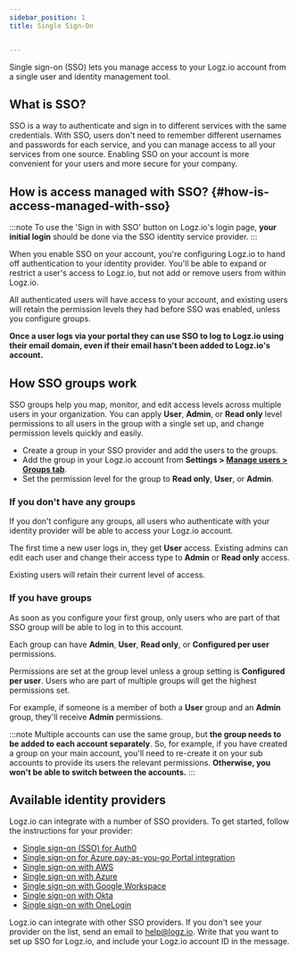 ```yaml
---
sidebar_position: 1
title: Single Sign-On


---
```


Single sign-on (SSO) lets you manage access to your Logz.io account
from a single user and identity management tool.

## What is SSO?

SSO is a way to authenticate and sign in to different services
with the same credentials.
With SSO, users don't need to remember
different usernames and passwords for each service,
and you can manage access to all your services from one source.
Enabling SSO on your account is more convenient for your users
and more secure for your company.

## How is access managed with SSO? {#how-is-access-managed-with-sso}

:::note
To use the 'Sign in with SSO' button on Logz.io's login page, **your initial login** should be done via the SSO identity service provider.
:::

When you enable SSO on your account,
you're configuring Logz.io to hand off authentication
to your identity provider.
You'll be able to expand or restrict a user's access to Logz.io,
but not add or remove users from within Logz.io.

All authenticated users will have access to your account, and existing users will retain the permission levels they had before SSO was enabled, unless you configure groups.

**Once a user logs via your portal they can use SSO to log to Logz.io using their email domain, even if their email hasn't been added to Logz.io's account.**


## How SSO groups work

SSO groups help you map, monitor, and edit access levels across multiple users in your organization. You can apply **User**, **Admin**, or **Read only** level permissions to all users in the group with a single set up, and change permission levels quickly and easily.


* Create a group in your SSO provider and add the users to the groups. 
* Add the group in your Logz.io account from **<i class="li li-gear"></i> Settings > [Manage users > Groups tab](https://app.logz.io/#/dashboard/settings/manage-users)**.
* Set the permission level for the group to **Read only**, **User**, or **Admin**.

### If you don't have any groups

If you don't configure any groups,
all users who authenticate with your identity provider
will be able to access your Logz.io account.

The first time a new user logs in,
they get **User** access.
Existing admins can edit each user and change their access type to **Admin** or **Read only** access.

Existing users will retain their current level of access.

### If you have groups

As soon as you configure your first group,
only users who are part of that SSO group will be able to log in to this account.

Each group can have **Admin**, **User**, **Read only**, or **Configured per user** permissions.

Permissions are set at the group level unless a group setting is **Configured per user**.
Users who are part of multiple groups will get the highest permissions set.

For example, if someone is a member of both a **User** group and an **Admin** group,
they'll receive **Admin** permissions.

:::note
Multiple accounts can use the same group, but **the group needs to be added to each account separately**.  So, for example, if you have created a group on your main account, you'll need to re-create it on your sub accounts to provide its users the relevant permissions. 
**Otherwise, you won't be able to switch between the accounts.**
:::


## Available identity providers

Logz.io can integrate with a number of SSO providers.
To get started, follow the instructions for your provider:

* [Single sign-on (SSO) for Auth0](https://docs.logz.io/user-guide/users/single-sign-on/auth0-sso-guide.html)
* [Single sign-on for Azure pay-as-you-go Portal integration](https://docs.logz.io/user-guide/users/single-sign-on/azure_marketplace_liftr.html)
* [Single sign-on with AWS](https://docs.logz.io/user-guide/users/single-sign-on/aws-sso.html)
* [Single sign-on with Azure](https://docs.logz.io/user-guide/users/single-sign-on/azure-sso.html)
* [Single sign-on with Google Workspace](https://docs.logz.io/user-guide/users/single-sign-on/google-workspace-sso.html)
* [Single sign-on with Okta](https://docs.logz.io/user-guide/users/single-sign-on/okta-sso.html)
* [Single sign-on with OneLogin](https://docs.logz.io/user-guide/users/single-sign-on/onelogin-sso.html)



Logz.io can integrate with other SSO providers.
If you don't see your provider on the list,
send an email to [help@logz.io](mailto:help@logz.io).
Write that you want to set up SSO for Logz.io,
and include your Logz.io account ID in the message.
